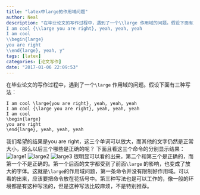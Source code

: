 ```yaml
---
title: "latex中large的作用域问题"
author: Neal
description: "在毕业论文的写作过程中，遇到了一个\\large 作用域的问题。假设下面有三种写法：I am cool \\large{you are right}, yeah, yeah, yeah
I am cool {\\large you are right}, yeah, yeah, yeah
I am cool 
\\begin{large}
you are right
\\end{large}, yeah, y"
tags: [latex]
categories: [论文写作]
date: "2017-01-06 22:09:53"
---
```

在毕业论文的写作过程中，遇到了一个`\large` 作用域的问题。假设下面有三种写法：
```[latex]
I am cool \large{you are right}, yeah, yeah, yeah
I am cool {\large you are right}, yeah, yeah, yeah
I am cool 
\begin{large}
you are right
\end{large}, yeah, yeah, yeah
```
我们希望的结果是you are right，这三个单词可以放大，而其他的文字仍然是正常大小，那么以后三个哪些是正确的呢？
下面且看这三个命令的分别显示结果：
![large1](http://img.blog.csdn.net/20170106220409363?watermark/2/text/aHR0cDovL2Jsb2cuY3Nkbi5uZXQvbmVhbDE5OTE=/font/5a6L5L2T/fontsize/400/fill/I0JBQkFCMA==/dissolve/70/gravity/SouthEast)
![large2](http://img.blog.csdn.net/20170106220438270?watermark/2/text/aHR0cDovL2Jsb2cuY3Nkbi5uZXQvbmVhbDE5OTE=/font/5a6L5L2T/fontsize/400/fill/I0JBQkFCMA==/dissolve/70/gravity/SouthEast)
![large3](http://img.blog.csdn.net/20170106220457091?watermark/2/text/aHR0cDovL2Jsb2cuY3Nkbi5uZXQvbmVhbDE5OTE=/font/5a6L5L2T/fontsize/400/fill/I0JBQkFCMA==/dissolve/70/gravity/SouthEast)
很明显可以看的出来，第二个和第三个是正确的，而第一个不是正确的。第一个后面的文字都受到了前面`\large` 的影响，也变成了放大的字体。这就是`\large`的作用域问题，第一条命令并没有限制好作用域。可以看的出来，应该要把命令放在花括号中。第三种写法也是可以工作的，像一般的环境都是有这种写法的，但是这种写法比较麻烦，不是特别推荐。
